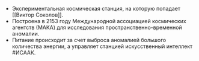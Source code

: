 * Экспериментальная космическая станция, на которую попадает [[Виктор Соколов]].
* Построена в 2153 году Международной ассоциацией космических агентств (МАКА) для исследования пространственно-временной аномалии. 
* Питание происходит за счет выброса аномалией большого количества энергии, а управляет станцией искусственный интеллект #ИСААК.